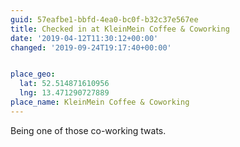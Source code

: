 ```yaml
---
guid: 57eafbe1-bbfd-4ea0-bc0f-b32c37e567ee
title: Checked in at KleinMein Coffee & Coworking
date: '2019-04-12T11:30:12+00:00'
changed: '2019-09-24T19:17:40+00:00'


place_geo:
  lat: 52.514871610956
  lng: 13.471290727889
place_name: KleinMein Coffee & Coworking
---
```


Being one of those co-working twats. 
